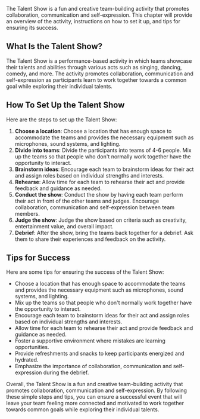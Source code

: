 
The Talent Show is a fun and creative team-building activity that promotes collaboration, communication and self-expression. This chapter will provide an overview of the activity, instructions on how to set it up, and tips for ensuring its success.

What Is the Talent Show?
------------------------

The Talent Show is a performance-based activity in which teams showcase their talents and abilities through various acts such as singing, dancing, comedy, and more. The activity promotes collaboration, communication and self-expression as participants learn to work together towards a common goal while exploring their individual talents.

How To Set Up the Talent Show
-----------------------------

Here are the steps to set up the Talent Show:

1. **Choose a location**: Choose a location that has enough space to accommodate the teams and provides the necessary equipment such as microphones, sound systems, and lighting.
2. **Divide into teams**: Divide the participants into teams of 4-6 people. Mix up the teams so that people who don't normally work together have the opportunity to interact.
3. **Brainstorm ideas**: Encourage each team to brainstorm ideas for their act and assign roles based on individual strengths and interests.
4. **Rehearse**: Allow time for each team to rehearse their act and provide feedback and guidance as needed.
5. **Conduct the show**: Conduct the show by having each team perform their act in front of the other teams and judges. Encourage collaboration, communication and self-expression between team members.
6. **Judge the show**: Judge the show based on criteria such as creativity, entertainment value, and overall impact.
7. **Debrief**: After the show, bring the teams back together for a debrief. Ask them to share their experiences and feedback on the activity.

Tips for Success
----------------

Here are some tips for ensuring the success of the Talent Show:

* Choose a location that has enough space to accommodate the teams and provides the necessary equipment such as microphones, sound systems, and lighting.
* Mix up the teams so that people who don't normally work together have the opportunity to interact.
* Encourage each team to brainstorm ideas for their act and assign roles based on individual strengths and interests.
* Allow time for each team to rehearse their act and provide feedback and guidance as needed.
* Foster a supportive environment where mistakes are learning opportunities.
* Provide refreshments and snacks to keep participants energized and hydrated.
* Emphasize the importance of collaboration, communication and self-expression during the debrief.

Overall, the Talent Show is a fun and creative team-building activity that promotes collaboration, communication and self-expression. By following these simple steps and tips, you can ensure a successful event that will leave your team feeling more connected and motivated to work together towards common goals while exploring their individual talents.

